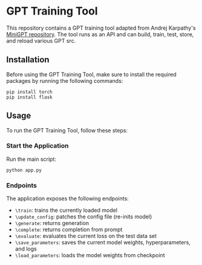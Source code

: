 
# GPT Training Tool

This repository contains a GPT training tool adapted from Andrej Karpathy's [MiniGPT repository](https://github.com/karpathy/minGPT).
The tool runs as an API and can build, train, test, store, and reload various GPT src.

## Installation

Before using the GPT Training Tool, make sure to install the required packages by running the following commands:

```shell
pip install torch
pip install flask
```

## Usage

To run the GPT Training Tool, follow these steps:

### Start the Application

Run the main script:

```shell
python app.py
```

### Endpoints

The application exposes the following endpoints:
- `\train`: trains the currently loaded model
- `\update_config`: patches the config file (re-inits model)
- `\generate`: returns generation
- `\complete`: returns completion from prompt
- `\evaluate`: evaluates the current loss on the test data set
- `\save_parameters`: saves the current model weights, hyperparameters, and logs
- `\load_parameters`: loads the model weights from checkpoint
